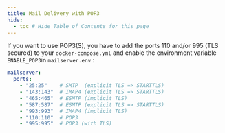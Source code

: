 ```yaml
---
title: Mail Delivery with POP3
hide:
  - toc # Hide Table of Contents for this page
---
```


If you want to use POP3(S), you have to add the ports 110 and/or 995 (TLS secured) to your `docker-compose.yml` and enable the environment variable `ENABLE_POP3`in `mailserver.env` :

```yaml
mailserver:
  ports:
    - "25:25"    # SMTP  (explicit TLS => STARTTLS)
    - "143:143"  # IMAP4 (explicit TLS => STARTTLS)
    - "465:465"  # ESMTP (implicit TLS)
    - "587:587"  # ESMTP (explicit TLS => STARTTLS)
    - "993:993"  # IMAP4 (implicit TLS)
    - "110:110"  # POP3
    - "995:995"  # POP3 (with TLS)
```
